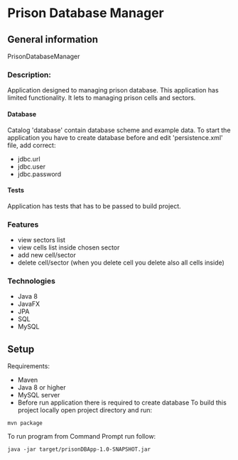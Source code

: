 # Prison Database Manager

## General information
PrisonDatabaseManager

### Description:
Application designed to managing prison database. This application has limited functionality. It lets to managing prison cells and sectors.

#### Database
Catalog 'database' contain database scheme and example data.
To start the application you have to create database before and edit 'persistence.xml' file, add correct:
- jdbc.url
- jdbc.user
- jdbc.password

#### Tests
Application has tests that has to be passed to build project.

### Features
- view sectors list
- view cells list inside chosen sector
- add new cell/sector
- delete cell/sector (when you delete cell you delete also all cells inside)

### Technologies
- Java 8
- JavaFX
- JPA
- SQL
- MySQL

## Setup
Requirements:
- Maven
- Java 8 or higher
- MySQL server
- Before run application there is required to create database
To build this project locally open project directory and run:
```
mvn package
```
To run program from Command Prompt run follow: 
```
java -jar target/prisonDBApp-1.0-SNAPSHOT.jar
```